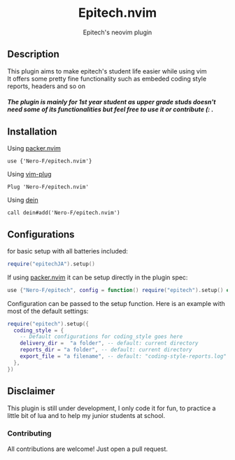 <h1 align="center">Epitech.nvim</h1>
<p align="center">Epitech's neovim plugin </p>

## Description

This plugin aims to make epitech's student life easier while using vim
</br>
It offers some pretty fine functionality such as embeded coding style reports, headers and so on

##### The plugin is mainly for 1st year student as upper grade studs doesn't need some of its functionalities but feel free to use it or contribute (: .

## Installation

Using [packer.nvim](https://github.com/wbthomason/packer.nvim)

```viml 
use {'Nero-F/epitech.nvim'}
```

Using [vim-plug](https://github.com/junegunn/vim-plug)
```viml 
Plug 'Nero-F/epitech.nvim'
```

Using [dein](https://github.com/Shougo/dein.vim)
```viml
call dein#add('Nero-F/epitech.nvim')
```

## Configurations

for basic setup with all batteries included:

```lua
require("epitechJA").setup()
```

If using [packer.nvim](https://github.com/wbthomason/packer.nvim) it can be setup directly in the plugin spec:
```lua
use {"Nero-F/epitech", config = function() require("epitech").setup() end}
```

Configuration can be passed to the setup function. Here is an example with most of the default settings:


```lua
require("epitech").setup({
  coding_style = {
    -- Default configurations for coding_style goes here
    delivery_dir =  "a folder", -- default: current directory
    reports_dir = "a folder", -- default: current directory
    export_file = "a filename", -- default: "coding-style-reports.log"
  },
})
```

## Disclaimer

This plugin is still under development, I only code it for fun, to practice a little bit of lua and to help my junior students at school.

### Contributing

All contributions are welcome! Just open a pull request.
